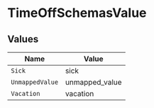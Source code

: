 # TimeOffSchemasValue


## Values

| Name            | Value           |
| --------------- | --------------- |
| `Sick`          | sick            |
| `UnmappedValue` | unmapped_value  |
| `Vacation`      | vacation        |